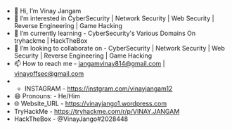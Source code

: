 - 👋 Hi, I’m Vinay Jangam
- 👀 I’m interested in CyberSecurity | Network Security | Web Security | Reverse Engineering | Game Hacking 
- 🌱 I’m currently learning - CyberSecurity's  Various Domains On tryhackme | HackTheBox 
- 💞️ I’m looking to collaborate on -  CyberSecurity | Network Security | Web Security | Reverse Engineering | Game Hacking 
- 📫 How to reach me - jangamvinay814@gmail.com | vinayoffsec@gmail.com
- - INSTAGRAM - https://instgram.com/vinayjangam12
- 😄 Pronouns: - He/Him
- 🌐 Website_URL - https://vinayjango1.wordpress.com
- TryHackMe - https://tryhackme.com/r/p/VINAY.JANGAM
- HackTheBox - @VinayJango#2028448
